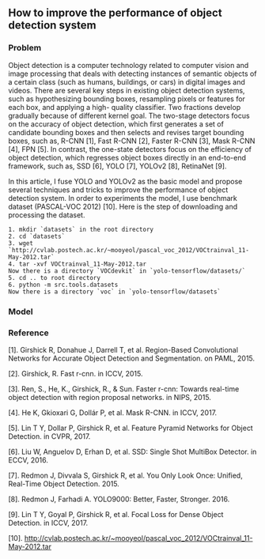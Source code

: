 ## How to improve the performance of object detection system

### Problem

Object detection is a computer technology related to computer vision and image processing that deals with detecting instances of semantic objects of a certain class (such as humans, buildings, or cars) in digital images and videos. There are several key steps in existing object detection systems, such as hypothesizing bounding boxes, resampling pixels or features for each box, and applying a high- quality classifier. Two fractions develop gradually because of different kernel goal. The two-stage detectors focus on the accuracy of object detection, which first generates a set of candidate bounding boxes and then  selects and revises target bounding boxes, such as, R-CNN [1], Fast R-CNN [2], Faster R-CNN [3], Mask R-CNN [4], FPN [5]. In contrast, the one-state detectors focus on the efficiency of object detection, which regresses object boxes directly in an end-to-end framework, such as, SSD [6], YOLO [7], YOLOv2 [8], RetinaNet [9].

In this article, I fuse YOLO and YOLOv2 as the basic model and propose several techniques and tricks to improve the performance of object detection system. In order to experiments the model, I use benchmark dataset (PASCAL-VOC 2012) [10]. Here is the step of downloading and processing the dataset.

```shell
1. mkdir `datasets` in the root directory
2. cd `datasets`
3. wget `http://cvlab.postech.ac.kr/~mooyeol/pascal_voc_2012/VOCtrainval_11-May-2012.tar`
4. tar -xvf VOCtrainval_11-May-2012.tar
Now there is a directory `VOCdevkit` in `yolo-tensorflow/datasets/`
5. cd .. to root directory
6. python -m src.tools.datasets
Now there is a directory `voc` in `yolo-tensorflow/datasets`
```



### Model





### Reference

[1]. Girshick R, Donahue J, Darrell T, et al. Region-Based Convolutional Networks for Accurate Object Detection and Segmentation. on PAML, 2015.

[2]. Girshick, R. Fast r-cnn. in ICCV, 2015.

[3]. Ren, S., He, K., Girshick, R., & Sun. Faster r-cnn: Towards real-time object detection with region proposal networks. in NIPS, 2015.

[4]. He K, Gkioxari G, Dollár P, et al. Mask R-CNN. in ICCV, 2017.

[5]. Lin T Y, Dollar P, Girshick R, et al. Feature Pyramid Networks for Object Detection. in CVPR, 2017.

[6]. Liu W, Anguelov D, Erhan D, et al. SSD: Single Shot MultiBox Detector. in ECCV, 2016.

[7]. Redmon J, Divvala S, Girshick R, et al. You Only Look Once: Unified, Real-Time Object Detection. 2015.

[8]. Redmon J, Farhadi A. YOLO9000: Better, Faster, Stronger. 2016.

[9]. Lin T Y, Goyal P, Girshick R, et al. Focal Loss for Dense Object Detection. in ICCV, 2017.

[10]. <http://cvlab.postech.ac.kr/~mooyeol/pascal_voc_2012/VOCtrainval_11-May-2012.tar>